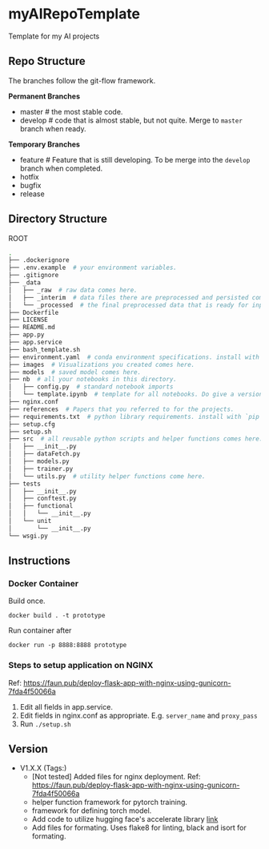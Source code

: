 # myAIRepoTemplate
Template for my AI projects

## Repo Structure

The branches follow the git-flow framework.

**Permanent Branches**
- master  # the most stable code.
- develop  # code that is almost stable, but not quite. Merge to `master` branch when ready.

**Temporary Branches**
- feature  # Feature that is still developing. To be merge into the `develop` branch when completed.
- hotfix
- bugfix
- release

## Directory Structure

ROOT
```bash
.
├── .dockerignore
├── .env.example  # your environment variables.
├── .gitignore
├── _data
│   ├── _raw  # raw data comes here.
│   ├── _interim  # data files there are preprocessed and persisted comes here.
│   └── _processed  # the final preprocessed data that is ready for input into the model.
├── Dockerfile
├── LICENSE   
├── README.md
├── app.py
├── app.service
├── bash_template.sh
├── environment.yaml  # conda environment specifications. install with `conda env create -f enviroment.yml`
├── images  # Visualizations you created comes here.
├── models  # saved model comes here.
├── nb  # all your notebooks in this directory.
│   ├── config.py  # standard notebook imports
│   └── template.ipynb  # template for all notebooks. Do give a version number to notes book serving the same function.
├── nginx.conf
├── references  # Papers that you referred to for the projects.
├── requirements.txt  # python library requirements. install with `pip install -r requirements.txt`
├── setup.cfg
├── setup.sh
├── src  # all reusable python scripts and helper functions comes here.
│   ├── __init__.py
│   ├── dataFetch.py
│   ├── models.py
│   ├── trainer.py
│   └── utils.py  # utility helper functions come here.
├── tests
│   ├── __init__.py
│   ├── conftest.py
│   ├── functional
│   │   └── __init__.py
│   └── unit
│       └── __init__.py
└── wsgi.py
```

## Instructions

### Docker Container

Build once.
```
docker build . -t prototype
```

Run container after
```
docker run -p 8888:8888 prototype
```

### Steps to setup application on NGINX

Ref: https://faun.pub/deploy-flask-app-with-nginx-using-gunicorn-7fda4f50066a
1. Edit all fields in app.service.
1. Edit fields in nginx.conf as appropriate. E.g. `server_name` and `proxy_pass`
1. Run `./setup.sh`

## Version

- V1.X.X (Tags:)
    - [Not tested] Added files for nginx deployment. Ref: https://faun.pub/deploy-flask-app-with-nginx-using-gunicorn-7fda4f50066a
    - helper function framework for pytorch training.
    - framework for defining torch model.
    - Add code to utilize hugging face's accelerate library [link](https://github.com/huggingface/accelerate)
    - Add files for formating. Uses flake8  for linting, black  and isort for formating.

